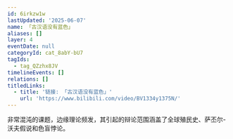 ```yaml
---
id: 6irkzw1w
lastUpdated: '2025-06-07'
name: 「古汉语没有蓝色」
aliases: []
layer: 4
eventDate: null
categoryId: cat_8abY-bU7
tagIds:
  - tag_QZzhx8JV
timelineEvents: []
relations: []
titledLinks:
  - title: '链接: 「古汉语没有蓝色」'
    url: 'https://www.bilibili.com/video/BV1334y1375N/'
---
```

非常混沌的课题，边缘理论频发，其引起的辩论范围涵盖了全球殖民史、萨丕尔-沃夫假说和色盲悖论。
